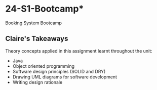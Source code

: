 # 24-S1-Bootcamp*
Booking System Bootcamp

## Claire's Takeaways
Theory concepts applied in this assignment learnt throughout the unit:

- Java
- Object oriented programming
- Software design principles (SOLID and DRY)
- Drawing UML diagrams for software development
- Writing design rationale
